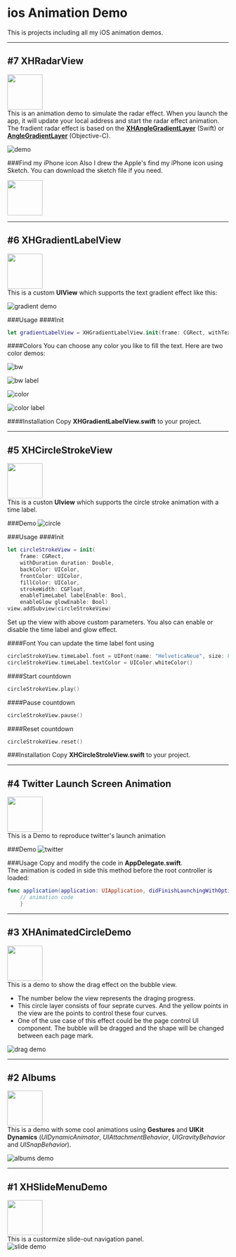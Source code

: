 # ios Animation Demo
This is projects including all my iOS animation demos.

---
## \#7 XHRadarView
<img src='./07XHRadarDemo/demo/radar.png' height='80' width='80'></img>  
This is an animation demo to simulate the radar effect. When you launch the app, it will update your local address and start the radar effect animation. The fradient radar effect is based on the **[XHAngleGradientLayer](https://github.com/xhuang68/XHAngleGradientLayer)** (Swift) or **[AngleGradientLayer](https://github.com/paiv/AngleGradientLayer)** (Objective-C).  

![demo](./07XHRadarDemo/demo/demo.gif)  

###Find my iPhone icon
Also I drew the Apple's find my iPhone icon using Sketch. You can download the sketch file if you need.  

<a href='./07XHRadarDemo/demo/FindMyiphoneIcon'><img src='./07XHRadarDemo/demo/sketch.png' height='80'></img></a>  

---
## \#6 XHGradientLabelView 
<img src='./06XHGradientLabel/demo/gradient.png' height='80' width='80'></img>  
This is a custom **UIView** which supports the text gradient effect like this:  

![gradient demo](./06XHGradientLabel/demo/gradient.gif)  

###Usage
####Init

```swift
let gradientLabelView = XHGradientLabelView.init(frame: CGRect, withText text: String, andFont font: UIFont, withColors colors: [CGColor])
```
####Colors
You can choose any color you like to fill the text. Here are two color demos:  

![bw](./06XHGradientLabel/demo/bw.png)

![bw label](./06XHGradientLabel/demo/bw.gif)  

![color](./06XHGradientLabel/demo/color.png)

![color label](./06XHGradientLabel/demo/color.gif)  

####Installation
Copy **XHGradientLabelView.swift** to your project.

---
## \#5 XHCircleStrokeView
<img src='./05XHCircleStokeView/demo/circle.png' height='80' width='80'></img>  
This is a custon **UIview** which supports the circle stroke animation with a time label. 

###Demo
![circle](./05XHCircleStokeView/demo/circle.gif)

###Usage
####Init

```swift
let circleStrokeView = init(
	frame: CGRect, 
	withDuration duration: Double, 
	backColor: UIColor, 
	frontColor: UIColor, 
	fillColor: UIColor, 
	strokeWidth: CGFloat, 
	enableTimeLabel labelEnable: Bool, 
	enableGlow glowEnable: Bool)
view.addSubview(circleStrokeView)
```
Set up the view with above custom parameters. You also can enable or disable the time label and glow effect.  

####Font
You can update the time label font using  
```swift
circleStrokeView.timeLabel.font = UIFont(name: "HelveticaNeue", size: 80.0)
circleStrokeView.timeLabel.textColor = UIColor.whiteColor()
```

####Start countdown
```swift
circleStrokeView.play()
```

####Pause countdown
```swift
circleStrokeView.pause()
```

####Reset countdown
```swift
circleStrokeView.reset()
```

###Installation
Copy **XHCircleStroleView.swift** to your project.  

---
## \#4 Twitter Launch Screen Animation
<img src='./04TwitterLaunchScreen/demo/star.png' height='80' width='80'></img>  
This is a Demo to reproduce twitter's launch animation

###Demo
![twitter](./04TwitterLaunchScreen/demo/twitter.gif)

###Usage
Copy and modify the code in **AppDelegate.swift**.  
The animation is coded in side this method before the root controller is loaded:  
```swift
func application(application: UIApplication, didFinishLaunchingWithOptions launchOptions: [NSObject: AnyObject]?) -> Bool {
	// animation code
	}
```
---
## \#3 XHAnimatedCircleDemo
<img src='./03XHAnimatedCircleDemo/demo/drag.png' height='80' width='80'></img>    
This is a demo to show the drag effect on the bubble view.  

*	The number below the view represents the draging progress.   
*	This circle layer consists of four seprate curves. And the yellow points in the view are the points to control these four curves.   
*	One of the use case of this effect could be the page control UI component. The bubble will be dragged and the shape will be changed between each page mark.

![drag demo](./03XHAnimatedCircleDemo/demo/drag.gif)

--- 
## \#2 Albums	
<img src='./02Albums/demo/album.png' height='80' width='80'></img>  
This is a demo with some cool animations using **Gestures** and **UIKit Dynamics** (*UIDynamicAnimator*, *UIAttachmentBehavior*, *UIGravityBehavior* and *UISnapBehavior*).		

![albums demo](./02Albums/demo/album.gif)   

---
## \#1 XHSlideMenuDemo	
<img src='./01XHSlideMenuDemo/demo/slide.png' height='80' width='80'></img>  
This is a custormize slide-out navigation panel.  			
![slide demo](./01XHSlideMenuDemo/demo/slide.gif)   